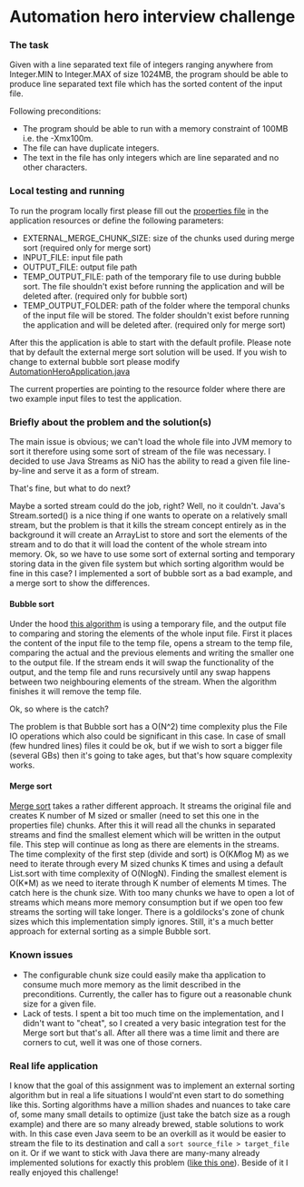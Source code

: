 # Automation hero interview challenge

### The task 

Given with a line separated text file of integers ranging anywhere from Integer.MIN to
Integer.MAX of size 1024MB, the program should be able to produce line separated text
file which has the sorted content of the input file.

Following preconditions:
* The program should be able to run with a memory constraint of 100MB i.e. the
-Xmx100m.
* The file can have duplicate integers.
* The text in the file has only integers which are line separated and no other
characters.

### Local testing and running ###
To run the program locally first please fill out the [properties file](/src/main/resources/application.yml) in the application resources 
or define the following parameters: 
* EXTERNAL_MERGE_CHUNK_SIZE: size of the chunks used during merge sort (required only for merge sort)
* INPUT_FILE: input file path
* OUTPUT_FILE: output file path
* TEMP_OUTPUT_FILE: path of the temporary file to use during bubble sort. The file shouldn't exist before running the application and will be deleted after. (required only for bubble sort)
* TEMP_OUTPUT_FOLDER: path of the folder where the temporal chunks of the input file will be stored. The folder shouldn't exist before running the application and will be deleted after. (required only for merge sort)

After this the application is able to start with the default profile.
Please note that by default the external merge sort solution will be used. If you wish to change to external bubble sort please modify [AutomationHeroApplication.java](src\main\java\com\daniel\automationhero\AutomationHeroApplication.java)

The current properties are pointing to the resource folder where there are two example input files to test the application.

### Briefly about the problem and the solution(s) ###
The main issue is obvious; we can't load the whole file into JVM memory to sort it therefore using some sort of stream of the
file was necessary. I decided to use Java Streams as NiO has the ability to read a given file line-by-line and serve it as a form of stream.

That's fine, but what to do next?

Maybe a sorted stream could do the job, right? Well, no it couldn't. Java's Stream.sorted() is a nice thing if one wants to operate on a relatively
small stream, but the problem is that it kills the stream concept entirely as in the background it will create an ArrayList to store and sort the elements of the stream
and to do that it will load the content of the whole stream into memory.
Ok, so we have to use some sort of external sorting and temporary storing data in the given file system but which sorting algorithm would be fine in this case?
I implemented a sort of bubble sort as a bad example, and a merge sort to show the differences.

#### Bubble sort
Under the hood [this algorithm](src\main\java\com\daniel\automationhero\service\BubbleSortService.java) is using a temporary file, and the output file to comparing and storing the elements of the whole input file.
First it places the content of the input file to the temp file, opens a stream to the temp file, comparing the actual and the previous elements and writing the smaller one to the output file.
If the stream ends it will swap the functionality of the output, and the temp file and runs recursively until any swap happens between two neighbouring elements of the stream.
When the algorithm finishes it will remove the temp file.

Ok, so where is the catch?

The problem is that Bubble sort has a O(N^2) time complexity plus the File IO operations which also could be significant in this case. In case of  small (few hundred lines) files it could be ok, but if we wish to
sort a bigger file (several GBs) then it's going to take ages, but that's how square complexity works.

#### Merge sort
[Merge sort](src\main\java\com\daniel\automationhero\service\MergeSortService.java) takes a rather different approach. It streams the original file and creates K number of M sized or smaller (need to set this one in the properties file) chunks.
After this it will read all the chunks in separated streams and find the smallest element which will be written in the output file. This step will continue as long as there are elements in the streams.
The time complexity of the first step (divide and sort) is O(K*M*log M) as we need to iterate through every M sized chunks K times and using a default List.sort with time complexity of O(NlogN).
Finding the smallest element is O(K*M) as we need to iterate through K number of elements M times. 
The catch here is the chunk size. With too many chunks we have to open a lot of streams which means more memory consumption but if we open too few streams the sorting will take longer.
There is a goldilocks's zone of chunk sizes which this implementation simply ignores. Still, it's a much better approach for external sorting as a simple Bubble sort.

### Known issues ###
* The configurable chunk size could easily make tha application to consume much more memory as the limit described in the preconditions. Currently, the caller has to figure out a reasonable chunk size for a given file.
* Lack of tests. I spent a bit too much time on the implementation, and I didn't want to "cheat", so I created a very basic integration test for the Merge sort but that's all. After all there was a time limit and there are corners to cut, well it was one of those corners.

### Real life application
I know that the goal of this assignment was to implement an external sorting algorithm but in real a life situations I would'nt even start to do something like this. 
Sorting algorithms have a million shades and nuances to take care of, some many small details to optimize (just take the batch size as a rough example) and there are so many
already brewed, stable solutions to work with. In this case even Java seem to be an overkill as it would be easier to stream the file to its destination and call a `sort source_file > target_file` on it.
Or if we want to stick with Java there are many-many already implemented solutions for exactly this problem ([like this one](https://mvnrepository.com/artifact/com.google.code.externalsortinginjava/externalsortinginjava)).
Beside of it I really enjoyed this challenge!
